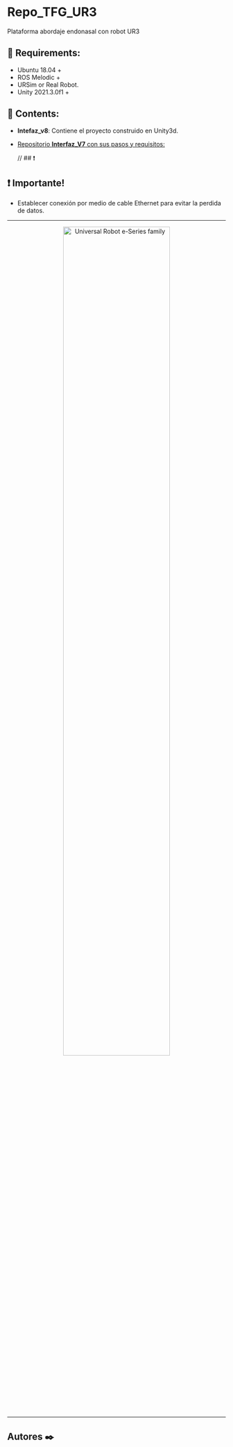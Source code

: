 # Repo_TFG_UR3
Plataforma abordaje endonasal con robot UR3

 ## :stop_sign: Requirements: 
  - Ubuntu 18.04 +
  - ROS Melodic +
  - URSim or Real Robot.
  - Unity 2021.3.0f1 +

## :scroll: Contents: 
  - **Intefaz_v8**:    Contiene el proyecto construido en Unity3d.
  - [Repositorio **Interfaz_V7** con sus pasos y requisitos:](https://github.com/sebastian775/UR3Project)

    // ## :exclamation:
 ## :exclamation: Importante!
 - Establecer conexión por medio de cable Ethernet para evitar la perdida de datos.
  --------------------------
  <p align="center">

 <img src="https://github.com/jsawick/Repo_TFG_UR3/blob/main/Resources/Vista_orig.png" alt="Universal Robot e-Series family" style="width: 70%;"/>

 </p>
    
 --------------------------
 ## Autores ✒️
